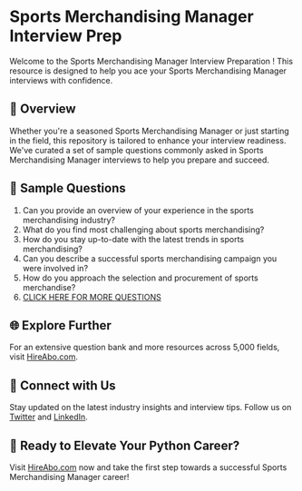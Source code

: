 # Sports Merchandising Manager Interview Prep

Welcome to the Sports Merchandising Manager Interview Preparation ! This resource is designed to help you ace your Sports Merchandising Manager interviews with confidence.

## 🚀 Overview

Whether you're a seasoned Sports Merchandising Manager or just starting in the field, this repository is tailored to enhance your interview readiness. We've curated a set of sample questions commonly asked in Sports Merchandising Manager interviews to help you prepare and succeed.

## 📝 Sample Questions

1. Can you provide an overview of your experience in the sports merchandising industry?
2. What do you find most challenging about sports merchandising?
3. How do you stay up-to-date with the latest trends in sports merchandising?
4. Can you describe a successful sports merchandising campaign you were involved in?
5. How do you approach the selection and procurement of sports merchandise?
6. [CLICK HERE FOR MORE QUESTIONS](https://hireabo.com/job/15_2_14/Sports%20Merchandising%20Manager)

## 🌐 Explore Further

For an extensive question bank and more resources across 5,000 fields, visit [HireAbo.com](https://www.hireabo.com).

## 📱 Connect with Us

Stay updated on the latest industry insights and interview tips. Follow us on [Twitter](https://twitter.com/hireabo) and [LinkedIn](https://www.linkedin.com/in/hire-abo-3609972a8/).

## 🚀 Ready to Elevate Your Python Career?

Visit [HireAbo.com](https://www.hireabo.com) now and take the first step towards a successful Sports Merchandising Manager career!